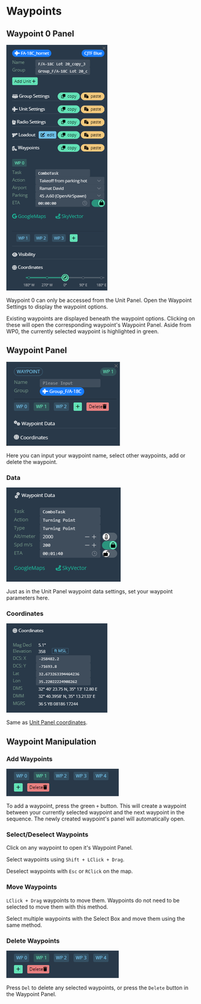 
# Waypoints

## Waypoint 0 Panel

![WP0](./images/WP0.png)

Waypoint 0 can only be accessed from the Unit Panel. Open the Waypoint Settings to display the waypoint options.

Existing waypoints are displayed beneath the waypoint options. Clicking on these will open the corresponding waypoint's Waypoint Panel. Aside from WP0, the currently selected waypoint is highlighted in green.

## Waypoint Panel

![WPN](./images/WPN.png)

Here you can input your waypoint name, select other waypoints, add or delete the waypoint.

### Data

![Data](./images/Data.png)

Just as in the Unit Panel waypoint data settings, set your waypoint parameters here.

### Coordinates

![Coordinates](./images/Coordinates.png)

Same as [Unit Panel coordinates](../units/units.md/#coordinates).

## Waypoint Manipulation

### Add Waypoints

![AddWP](./images/addwp.png)

To add a waypoint, press the green `+` button. This will create a waypoint between your currently selected waypoint and the next waypoint in the sequence. The newly created waypoint's panel will automatically open.

### Select/Deselect Waypoints

Click on any waypoint to open it's Waypoint Panel.

Select waypoints using `Shift + LClick + Drag`.

Deselect waypoints with `Esc` or `RClick` on the map.

### Move Waypoints

`LClick + Drag` waypoints to move them. Waypoints do not need to be selected to move them with this method.

Select multiple waypoints with the Select Box and move them using the same method.

### Delete Waypoints

![DelWP](./images/addwp.png)

Press `Del` to delete any selected waypoints, or press the `Delete` button in the Waypoint Panel.







